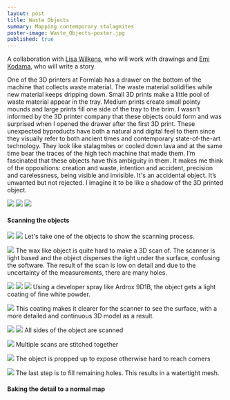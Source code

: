 ```yaml
---
layout: post
title: Waste Objects
summary: Mapping contemporary stalagmites
poster-image: Waste_Objects-poster.jpg
published: true
---
```

A collaboration with [Lisa Wilkens](http://www.lisawilkens.com/), who will work with drawings and [Emi Kodama](http://emikodama.com/), who will write a story.

One of the 3D printers at Formlab has a drawer on the bottom of the machine that collects waste
material. The waste material solidifies while new material keeps dripping down. Small 3D prints make
a little pool of waste material appear in the tray. Medium prints create small pointy mounds and large
prints fill one side of the tray to the brim. I wasn't informed by the 3D printer company that these
objects could form and was surprised when I opened the drawer after the first 3D print. These
unexpected byproducts have both a natural and digital feel to them since they visually refer to both
ancient times and contemporary state-of-the-art technology. They look like stalagmites or cooled down
lava and at the same time bear the traces of the high tech machine that made them. I’m fascinated
that these objects have this ambiguity in them. It makes me think of the oppositions: creation and
waste, intention and accident, precision and carelessness, being visible and invisible. It's an accidental
object. It’s unwanted but not rejected. I imagine it to be like a shadow of the 3D printed object.

![](/images/waste-objects-01.jpg)
![](/images/waste-objects-02.jpg)
![](/images/waste-objects-03.jpg)


#### Scanning the objects

![](/images/waste-objects-shape-back.JPG)
![](/images/waste-objects-shape-front.JPG)
Let's take one of the objects to show the scanning process.

![](/images/waste-objects-scan_result_bad.jpg)
The wax like object is quite hard to make a 3D scan of. The scanner is light based and the object disperses the light under the surface, confusing the software. The result of the scan is low on detail and due to the uncertainty of the measurements, there are many holes.

![](/images/waste-objects-Ardrox-9D1B.JPG)
![](/images/waste-objects-shape-white-back.JPG)
![](/images/waste-objects-shape-white-front.JPG)
Using a developer spray like Ardrox 9D1B, the object gets a light coating of fine white powder.

![](/images/waste-objects-scan-result-better.jpg)
This coating makes it clearer for the scanner to see the surface, with a more detailed and continuous 3D model as a result.

![](/images/waste-objects-scanning-1.JPG)
![](/images/waste-objects-scanning-2.JPG)
All sides of the object are scanned

![](/images/waste-objects-stitching-scans.jpg)
Multiple scans are stitched together

![](/images/waste-objects-propping-up-the-shape.JPG)
The object is propped up to expose otherwise hard to reach corners

![](/images/waste-objects-hole-filling.jpg)
The last step is to fill remaining holes. This results in a watertight mesh.


#### Baking the detail to a normal map
